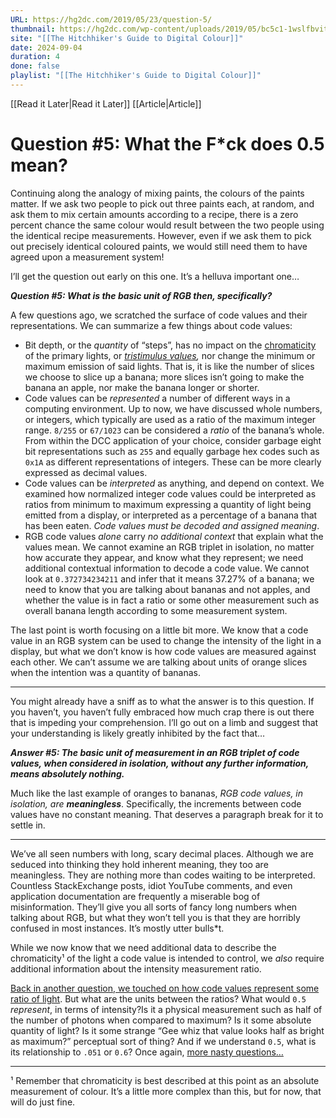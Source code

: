```yaml
---
URL: https://hg2dc.com/2019/05/23/question-5/
thumbnail: https://hg2dc.com/wp-content/uploads/2019/05/bc5c1-1wslfbvitbaj0owqtleyowa.png
site: "[[The Hitchhiker's Guide to Digital Colour]]"
date: 2024-09-04
duration: 4
done: false
playlist: "[[The Hitchhiker's Guide to Digital Colour]]"
---
```

[[Read it Later|Read it Later]] [[Article|Article]] 
# Question #5: What the F*ck does 0.5 mean?

Continuing along the analogy of mixing paints, the colours of the paints matter. If we ask two people to pick out three paints each, at random, and ask them to mix certain amounts according to a recipe, there is a zero percent chance the same colour would result between the two people using the identical recipe measurements. However, even if we ask them to pick out precisely identical coloured paints, we would still need them to have agreed upon a measurement system!

I’ll get the question out early on this one. It’s a helluva important one…

***Question #5: What is the basic unit of RGB then, specifically?***

A few questions ago, we scratched the surface of code values and their representations. We can summarize a few things about code values:

-   Bit depth, or the *quantity* of “steps”, has no impact on the [chromaticity](http://cie.co.at/eilvterm/17-23-052) of the primary lights, or [*tristimulus values*](http://cie.co.at/eilvterm/17-23-038)*,* nor change the minimum or maximum emission of said lights. That is, it is like the number of slices we choose to slice up a banana; more slices isn’t going to make the banana an apple, nor make the banana longer or shorter.
-   Code values can be *represented* a number of different ways in a computing environment. Up to now, we have discussed whole numbers, or integers, which typically are used as a ratio of the maximum integer range. `8/255` or `67/1023` can be considered a *ratio* of the banana’s whole. From within the DCC application of your choice, consider garbage eight bit representations such as `255` and equally garbage hex codes such as `0x1A` as different representations of integers. These can be more clearly expressed as decimal values.
-   Code values can be *interpreted* as anything, and depend on context. We examined how normalized integer code values could be interpreted as ratios from minimum to maximum expressing a quantity of light being emitted from a display, or interpreted as a percentage of a banana that has been eaten. *Code values must be decoded and assigned meaning*.
-   RGB code values *alone* carry *no additional context* that explain what the values mean. We cannot examine an RGB triplet in isolation, no matter how accurate they appear, and know what they represent; we need additional contextual information to decode a code value. We cannot look at `0.372734234211` and infer that it means 37.27% of a banana; we need to know that you are talking about bananas and not apples, and whether the value is in fact a ratio or some other measurement such as overall banana length according to some measurement system.

The last point is worth focusing on a little bit more. We know that a code value in an RGB system can be used to change the intensity of the light in a display, but what we don’t know is how code values are measured against each other. We can’t assume we are talking about units of orange slices when the intention was a quantity of bananas.

---

You might already have a sniff as to what the answer is to this question. If you haven’t, you haven’t fully embraced how much crap there is out there that is impeding your comprehension. I’ll go out on a limb and suggest that your understanding is likely greatly inhibited by the fact that…

***Answer #5: The basic unit of measurement in an RGB triplet of code values, when considered in isolation, without any further information, means absolutely nothing.***

Much like the last example of oranges to bananas, *RGB code values, in isolation, are* ***meaningless***. Specifically, the increments between code values have no constant meaning. That deserves a paragraph break for it to settle in.

---

We’ve all seen numbers with long, scary decimal places. Although we are seduced into thinking they hold inherent meaning, they too are meaningless. They are nothing more than codes waiting to be interpreted. Countless StackExchange posts, idiot YouTube comments, and even application documentation are frequently a miserable bog of misinformation. They’ll give you all sorts of fancy long numbers when talking about RGB, but what they won’t tell you is that they are horribly confused in most instances. It’s mostly utter bulls\*t.

While we now know that we need additional data to describe the chromaticity¹ of the light a code value is intended to control, we *also* require additional information about the intensity measurement ratio.

[Back in another question, we touched on how code values represent some ratio of light](https://hg2dc.com/question-2/). But what are the units between the ratios? What would `0.5` *represent*, in terms of intensity?Is it a physical measurement such as half of the number of photons when compared to maximum? Is it some absolute quantity of light? Is it some strange “Gee whiz that value looks half as bright as maximum?” perceptual sort of thing? And if we understand `0.5`, what is its relationship to `.051` or `0.6`? Once again, [more nasty questions…](https://hg2dc.com/question-6/)

---

¹ Remember that chromaticity is best described at this point as an absolute measurement of colour. It’s a little more complex than this, but for now, that will do just fine.

